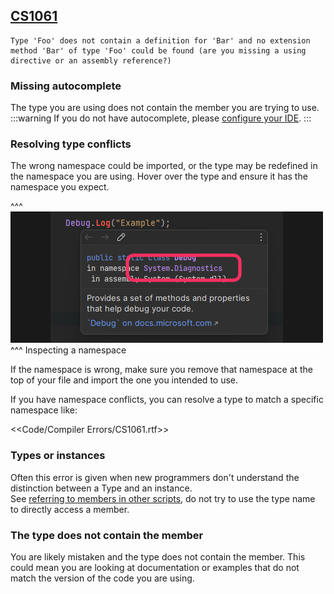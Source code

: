 ## [CS1061](https://docs.microsoft.com/en-us/dotnet/csharp/language-reference/compiler-messages/cs1061)

```
Type 'Foo' does not contain a definition for 'Bar' and no extension method 'Bar' of type 'Foo' could be found (are you missing a using directive or an assembly reference?)
```
### Missing autocomplete
The type you are using does not contain the member you are trying to use.  
:::warning
If you do not have autocomplete, please [configure your IDE](../../IDE%20Configuration.md).
:::

### Resolving type conflicts
The wrong namespace could be imported, or the type may be redefined in the namespace you are using.
Hover over the type and ensure it has the namespace you expect. 

^^^
![Inspecting namespaces by hovering](inspecting-namespaces.png)
^^^ Inspecting a namespace

If the namespace is wrong, make sure you remove that namespace at the top of your file and import the one you intended to use.  

If you have namespace conflicts, you can resolve a type to match a specific namespace like:   

<<Code/Compiler Errors/CS1061.rtf>>

### Types or instances
Often this error is given when new programmers don't understand the distinction between a Type and an instance.  
See [referring to members in other scripts](../../References.md), do not try to use the type name to directly access a member.

### The type does not contain the member
You are likely mistaken and the type does not contain the member. This could mean you are looking at documentation or examples that do not match the version of the code you are using.